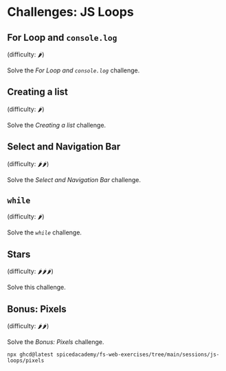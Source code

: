 # Challenges: JS Loops

## For Loop and `console.log`

(difficulty: 🌶️)

Solve the _For Loop and `console.log`_ challenge.

## Creating a list

(difficulty: 🌶️)

Solve the _Creating a list_ challenge.

## Select and Navigation Bar

(difficulty: 🌶️🌶️)

Solve the _Select and Navigation Bar_ challenge.

## `while`

(difficulty: 🌶️)

Solve the _`while`_ challenge.

## Stars

(difficulty: 🌶️🌶️🌶️)

Solve this challenge.

## Bonus: Pixels

(difficulty: 🌶️🌶️)

Solve the _Bonus: Pixels_ challenge.

```
npx ghcd@latest spicedacademy/fs-web-exercises/tree/main/sessions/js-loops/pixels
```